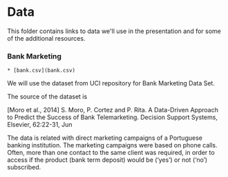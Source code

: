 # Data

This folder contains links to data we'll use in the presentation and for some of the additional resources. 


### Bank Marketing 

	* [bank.csv](bank.csv)

We will use the dataset from UCI repository for Bank Marketing Data Set.

The source of the dataset is

[Moro et al., 2014] S. Moro, P. Cortez and P. Rita. A Data-Driven Approach to Predict the Success of Bank Telemarketing. Decision Support Systems, Elsevier, 62:22-31, Jun

The data is related with direct marketing campaigns of a Portuguese banking institution. The marketing campaigns were based on phone calls. Often, more than one contact to the same client was required, in order to access if the product (bank term deposit) would be (‘yes’) or not (‘no’) subscribed.






